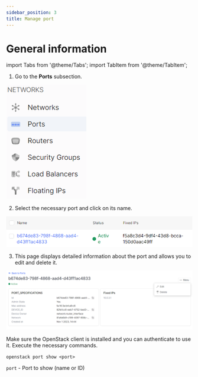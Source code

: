 ```yaml
---
sidebar_position: 3
title: Manage port
---
```


# General information

import Tabs from '@theme/Tabs';
import TabItem from '@theme/TabItem';

<Tabs>
<TabItem value="personal-area" label="Personal Area" default>


1. Go to the **Ports** subsection.

![](../../img/ports/1.png)

2. Select the necessary port and click on its name.

![](../../img/ports/13.png)

3. This page displays detailed information about the port and allows you to edit and delete it.

![](../../img/ports/14.png)

</TabItem>
<TabItem value="openstack" label="Openstack CLI">

Make sure the OpenStack client is installed and you can authenticate to use it.
Execute the necessary commands.

```
openstack port show <port>
```

`port` - Port to show (name or ID)

</TabItem>
</Tabs>
